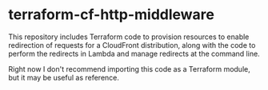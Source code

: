 # terraform-cf-http-middleware

This repository includes Terraform code to provision resources to enable redirection of requests for a CloudFront distribution, along with the code to perform the redirects in Lambda and manage redirects at the command line.

Right now I don't recommend importing this code as a Terraform module, but it may be useful as reference.